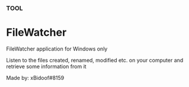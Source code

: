 ### TOOL
# FileWatcher
FileWatcher application for Windows only


Listen to the files created, renamed, modified etc. on your computer and retrieve some information from it


Made by: xBidoof#8159
